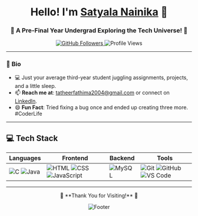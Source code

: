 

<h1 align="center"> Hello! I'm <a href="https://www.linkedin.com/in/satyala-nainika-900195322/" target="_blank">Satyala Nainika</a> 👋</h1>  
<h3 align="center">🌟 A Pre-Final Year Undergrad Exploring the Tech Universe! 🌟</h3>  

<p align="center">
  <a href="https://github.com/S-Nainika">
    <img src="https://img.shields.io/github/followers/S-Nainika?label=Follow&style=social" alt="GitHub Followers" />
  </a>
  <img src="https://komarev.com/ghpvc/?username=S-Nainika&color=Yellow" alt="Profile Views" />
</p>

---

<div align="left">

### 🌱 **Bio**  
- 💻 Just your average third-year student juggling assignments, projects, and a little sleep.  
- 📫 **Reach me at**: [tatheerfathima2004@gmail.com](mailto:tatheerfathima2004@gmail.com) or connect on [LinkedIn](https://linkedin.com/in/tatheer-fathima-5ba16b275).  
- 😄 **Fun Fact**: Tried fixing a bug once and ended up creating three more. #CoderLife  

</div>

---

## 💻 **Tech Stack**  

| **Languages**            | **Frontend**                | **Backend**                | **Tools**                  |
|---------------------------|-----------------------------|----------------------------|----------------------------|
| ![C](https://skillicons.dev/icons?i=c) ![Java](https://skillicons.dev/icons?i=java)  | ![HTML](https://skillicons.dev/icons?i=html) ![CSS](https://skillicons.dev/icons?i=css) ![JavaScript](https://skillicons.dev/icons?i=js) | ![MySQL](https://skillicons.dev/icons?i=mysql) | ![Git](https://skillicons.dev/icons?i=git) ![GitHub](https://skillicons.dev/icons?i=github) ![VS Code](https://skillicons.dev/icons?i=vscode) |

---

<p align="center">  
  💖 **Thank You for Visiting!** 💖  
</p>  
<p align="center">
  <img src="https://capsule-render.vercel.app/api?type=waving&color=gradient&height=60&section=footer" alt="Footer" />
</p>  

